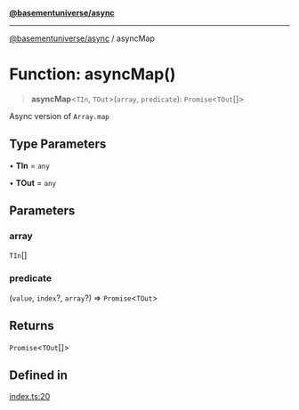 [**@basementuniverse/async**](../README.md)

***

[@basementuniverse/async](../globals.md) / asyncMap

# Function: asyncMap()

> **asyncMap**\<`TIn`, `TOut`\>(`array`, `predicate`): `Promise`\<`TOut`[]\>

Async version of `Array.map`

## Type Parameters

• **TIn** = `any`

• **TOut** = `any`

## Parameters

### array

`TIn`[]

### predicate

(`value`, `index`?, `array`?) => `Promise`\<`TOut`\>

## Returns

`Promise`\<`TOut`[]\>

## Defined in

[index.ts:20](https://github.com/basementuniverse/async/blob/b24367ddc53f5950bf46159d9da3857bd4e67a06/index.ts#L20)
